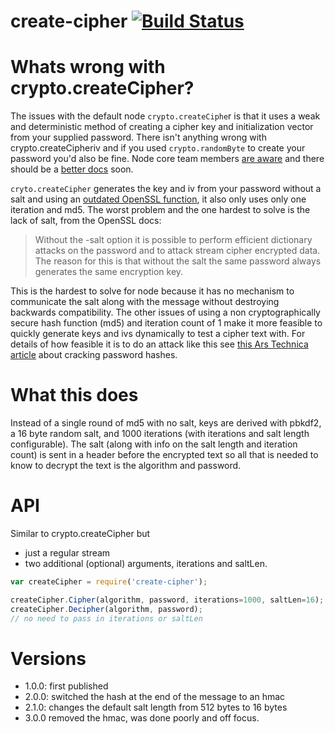 create-cipher [![Build Status](https://travis-ci.org/calvinmetcalf/create-cipher.svg)](https://travis-ci.org/calvinmetcalf/create-cipher)
====


# Whats wrong with crypto.createCipher?

The issues with the default node `crypto.createCiphe`r is that it uses a weak and deterministic method of creating a cipher key and initialization vector from your supplied password.  There isn't anything wrong with crypto.createCipheriv and if you used `crypto.randomByte` to create your password you'd also be fine. Node core team members [are aware](https://github.com/joyent/node/issues/8578) and there should be a [better docs](https://github.com/joyent/node/pull/8580) soon.

`cryto.createCipher` generates the key and iv from your password without a salt and using an [outdated OpenSSL function](https://www.openssl.org/docs/crypto/EVP_BytesToKey.html), it also only uses only one iteration and md5.  The worst problem and the one hardest to solve is the lack of salt, from the OpenSSL docs:

> Without the -salt option it is possible to perform efficient dictionary attacks on the password and to attack stream cipher encrypted data. The reason for this is that without the salt the same password always generates the same encryption key.

This is the hardest to solve for node because it has no mechanism to communicate the salt along with the message without destroying backwards compatibility.  The other issues of using a non cryptographically secure hash function (md5) and iteration count of 1 make it more feasible to quickly generate keys and ivs dynamically to test a cipher text with.  For details of how feasible it is to do an attack like this see [this Ars Technica article](http://arstechnica.com/security/2012/08/passwords-under-assault/) about cracking password hashes.  

# What this does

Instead of a single round of md5 with no salt, keys are derived with pbkdf2, a 16 byte random salt, and 1000 iterations (with iterations and salt length configurable). The salt (along with info on the salt length and iteration count) is sent in a header before the encrypted text so all that is needed to know to decrypt the text is the algorithm and password.

# API

Similar to crypto.createCipher but 

- just a regular stream
- two additional (optional) arguments, iterations and saltLen.

```js
var createCipher = require('create-cipher');

createCipher.Cipher(algorithm, password, iterations=1000, saltLen=16);
createCipher.Decipher(algorithm, password);
// no need to pass in iterations or saltLen
```



# Versions

- 1.0.0: first published
- 2.0.0: switched the hash at the end of the message to an hmac
- 2.1.0: changes the default salt length from 512 bytes to 16 bytes
- 3.0.0 removed the hmac, was done poorly and off focus.